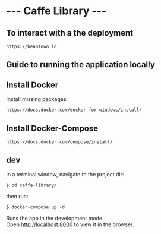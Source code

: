 # --- Caffe Library ---
## To interact with a the deployment
```
https://beantown.io
```

## Guide to running the application locally

## Install Docker
Install missing packages:
```
https://docs.docker.com/docker-for-windows/install/
```

## Install Docker-Compose
```
https://docs.docker.com/compose/install/
```

## dev
In a terminal window, navigate to the project dir:
```
$ cd caffe-library/
```
then run:
```
$ docker-compose up -d
```

Runs the app in the development mode.<br />
Open [http://localhost:8000](http://localhost:8000/books) to view it in the browser.
